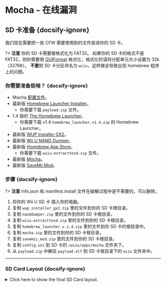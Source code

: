 # Mocha - 在线漏洞

## SD 卡准备 {docsify-ignore}

我们现在需要把一些 CFW 需要使用到的文件放进你的 SD 卡。

?> **注意** 你的 SD 卡需要被格式化为 FAT32。 如果你的 SD 卡的格式不是 FAT32，则你需要用 [GUIFormat](http://ridgecrop.co.uk/index.htm?guiformat.htm) 格式化，格式化时请将分配单元大小设置为 32k（32768）。 **不要**把 SD 卡分区命名为 `wiiu`，这样做会导致出现 homebrew 程序上的问题。

### 你需要准备些啥？ {docsify-ignore}

- Mocha <a href="docs/files/config.ini" download>配置文件</a>。
- 最新版 [Homebrew Launcher Installer](https://github.com/wiiu-env/homebrew_launcher_installer/releases/latest)。
  - 你需要下载 `payload.zip` 文件。
- 1.4 版的 [The Homebrew Launcher](https://github.com/dimok789/homebrew_launcher/releases/tag/1.4)。
  - 你需要下载 v1.4 `homebrew_launcher.v1.4.zip` 的 Homebrew Launcher。
- 最新版 [WUP Installer GX2](https://wiiubru.com/appstore/zips/wup_installer_gx2.zip)。
- 最新版 [Wii U NAND Dumper](https://www.wiiubru.com/appstore/zips/nanddumper.zip)。
- 最新版 [Homebrew App Store](https://github.com/vgmoose/hbas/releases/latest)。
  - 你需要下载 `wiiu-extracttosd.zip` 文件。
- 最新版 [Mocha](https://www.wiiubru.com/appstore/zips/mocha.zip)。
- 最新版 <a href="docs/files/SaveMii_Mod.zip" download>SaveMii Mod</a>。

### 步骤 {docsify-ignore}

?> **注意** info.json 和 manifest.install 文件在破解过程中是不需要的，可以删除。

1. 将你的 Wii U SD 卡 插入你的电脑。
1. 复制 `wup_installer_gx2.zip` 里的文件到你的 SD 卡根目录。
1. 复制 `nanddumper.zip` 里的文件到你的 SD 卡根目录。
1. 复制 `wiiu-extracttosd.zip` 里的文件到你的 SD 卡根目录。
1. 复制 `homebrew_launcher.v.1.4.zip` 里的文件到你 SD 卡的根目录中。
1. 复制 `mocha.zip` 里的文件到你的 SD 卡根目录。
1. 复制 `savemii_mod.zip` 里的文件到你的 SD 卡根目录。
1. 复制 `config.ini` 到 SD 卡的 `/wiiu/apps/mocha` 文件夹下。
1. 从 `payload.zip` 中解压 `payload.elf` 到 SD 卡根目录下的 `wiiu` 文件夹中。
----------

### SD Card Layout {docsify-ignore}

<details>
<summary>Click here to show the final SD Card layout.</summary>

```
💾sd:
 ┗ 📂wiiu
   ┣ 📂apps
   ┃ ┣ 📂homebrew_launcher
   ┃ ┃ ┣ 📜homebrew_launcher.elf
   ┃ ┃ ┣ 📜icon.png
   ┃ ┃ ┗ 📜meta.xml
   ┃ ┗ (All other apps like disc2app, nanddumper, etc. should be here too)
   ┗ 📜payload.elf
```

</details>
